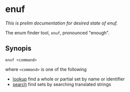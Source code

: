 # enuf

*This is prelim documentation for desired state of enuf.*

The enum finder tool, `enuf`, pronounced "enough".

## Synopis

```test
enuf <command>
```

where `<command>` is one of the following

* [lookup](./lookup.md) find a whole or partial set by name or identifier
* [search](./search.md) find sets by searching translated strings